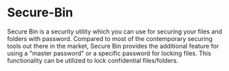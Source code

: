 # Secure-Bin
Secure Bin is a security utility which you can use for securing your files and folders with password. Compared to most 
of the contemporary securing tools out there in the market, Secure Bin provides the additional feature for using a 
"master password" or a specific password for locking files. This functionality can be utilized to lock confidential
files/folders.
